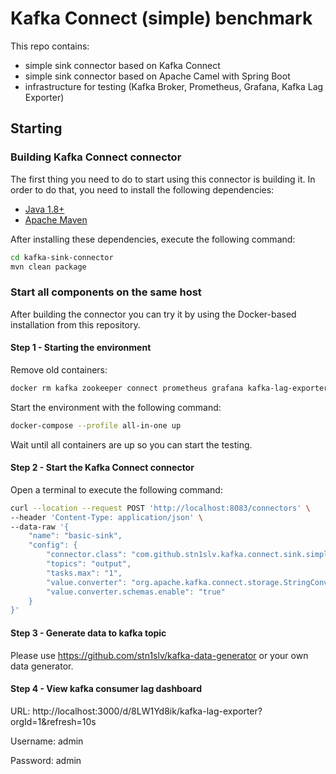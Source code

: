 # Kafka Connect (simple) benchmark

This repo contains:
- simple sink connector based on Kafka Connect
- simple sink connector based on Apache Camel with Spring Boot
- infrastructure for testing (Kafka Broker, Prometheus, Grafana, Kafka Lag Exporter)

## Starting

### Building Kafka Connect connector

The first thing you need to do to start using this connector is building it. In order to do that, you need to install the following dependencies:

- [Java 1.8+](https://openjdk.java.net/)
- [Apache Maven](https://maven.apache.org/)

After installing these dependencies, execute the following command:

```bash
cd kafka-sink-connector
mvn clean package
```

### Start all components on the same host

After building the connector you can try it by using the Docker-based installation from this repository.

#### Step 1 - Starting the environment

Remove old containers:

```bash
docker rm kafka zookeeper connect prometheus grafana kafka-lag-exporter
```

Start the environment with the following command:

```bash
docker-compose --profile all-in-one up
```

Wait until all containers are up so you can start the testing.

#### Step 2 - Start the Kafka Connect connector

Open a terminal to execute the following command:

```bash
curl --location --request POST 'http://localhost:8083/connectors' \
--header 'Content-Type: application/json' \
--data-raw '{
    "name": "basic-sink",
    "config": {
        "connector.class": "com.github.stn1slv.kafka.connect.sink.simple.SimpleSinkConnector",
        "topics": "output",
        "tasks.max": "1",
        "value.converter": "org.apache.kafka.connect.storage.StringConverter",
        "value.converter.schemas.enable": "true"
    }
}'
```
#### Step 3 - Generate data to kafka topic

Please use https://github.com/stn1slv/kafka-data-generator or your own data generator.

#### Step 4 - View kafka consumer lag dashboard

URL: http://localhost:3000/d/8LW1Yd8ik/kafka-lag-exporter?orgId=1&refresh=10s

Username: admin

Password: admin
